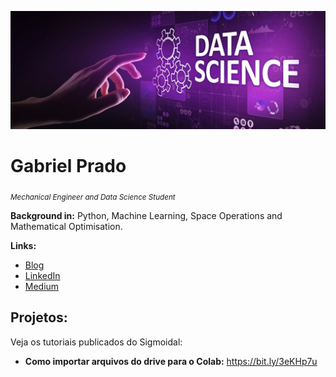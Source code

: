 
<p align="center">
  <img src="16202113844337.jpg" >
</p>

# Gabriel Prado
<sub>*Mechanical Engineer and Data Science Student*</sub>


**Background in:** Python, Machine Learning, Space Operations and Mathematical Optimisation.

**Links:**
* [Blog](http://sigmoidal.ai)
* [LinkedIn](https://www.linkedin.com/in/carlosfab)
* [Medium](https://www.medium.com)


## Projetos:
Veja os tutoriais publicados do Sigmoidal:

* **Como importar arquivos do drive para o Colab:** https://bit.ly/3eKHp7u
